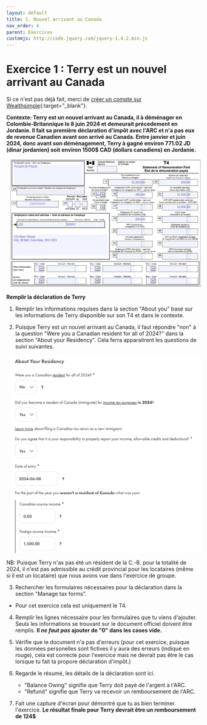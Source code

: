 ```yaml
---
layout: default
title: 1. Nouvel arrivant au Canada
nav_order: 4
parent: Exercices
customjs: http://code.jquery.com/jquery-1.4.2.min.js
---
```


# Exercice 1 : Terry est un nouvel arrivant au Canada

Si ce n'est pas déjà fait, merci de [créer un compte sur Wealthsimple](https://my.wealthsimple.com/app/public/signup/){:target="_blank"}.

**Contexte: Terry est un nouvel arrivant au Canada, il à déménager en Colombie-Britannique le 8 juin 2024 et demeurait précedement en Jordanie. Il fait sa première déclaration d'impôt avec l'ARC et n'a pas eux de revenue Canadien avant son arrivé au Canada. Entre janvier et juin 2024, donc avant son déménagement, Terry à gagné environ 771.02 JD (dinar jordanien) soit environ 1500$ CAD (dollars canadiens) en Jordanie.**

<img src="my_folder/T4.pizza.PNG" alt="T4 pour Terry de Plaza Di Pizza" style=";width:520px;margin-left:10px;">

**Remplir la déclaration de Terry**

1.  Remplir les informations requises dans la section "About you" basé sur les informations de Terry disponible sur son T4 et dans le contexte.
   
2.  Puisque Terry est un nouvel arrivant au Canada, il faut répondre "non" à la question "Were you a Canadian resident for all of 2024?" dans la section "About your Residency". Cela ferra apparaitrent les questions de suivi suivantes.

<img src="my_folder/Terry.3.PNG" alt="About your Residency Section pour Terry" style=";width:520px;margin-left:10px;">

NB: Puisque Terry n'as pas été un résident de la C.-B. pour la totalité de 2024, il n'est pas admissible au crédit provincial pour les locataires (même si il est un locataire) que nous avons vue dans l'exercice de groupe. 

3.  Rechercher les formulaires nécessaires pour la déclaration dans la section "Manage tax forms".
   - Pour cet exercice cela est uniquement le T4.

4. Remplir les lignes nécessaire pour les formulaires que tu viens d'ajouter. Seuls les informations se trouvant sur le document officiel doivent être remplis. **Il *ne faut pas* ajouter de "0" dans les cases vide.**

5. Vérifie que le document n'a pas d'erreurs (pour cet exercice, puisque les données personelles sont fictives il y aura des erreurs (indiqué en rouge), cela est correcte pour l'exercice mais ne devrait pas être le cas lorsque tu fait ta propore déclaration d'impôt.)
   
6. Regarde le résumé, les détails de la déclaration sont ici.
     - "Balance Owing" signifie que Terry doit payé de l'argent à l'ARC.
     - "Refund" signifie que Terry va recevoir un remboursement de l'ARC.

7. Fait une capture d'écran pour démontré que tu as bien terminer l'exercice. **Le résultat finale pour Terry devrait être un remboursement de 124$**

